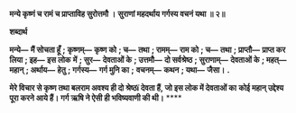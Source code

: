 **मन्ये कृष्णं च रामं च प्राप्ताविह सुरोत्तमौ ।** **सुराणां महदर्थाय गर्गस्य वचनं यथा ॥ २॥** 

**शब्दार्थ** 

**मन्ये—** **मैं सोचता हूँ** **; कृष्णम्—** **कृष्ण को** **; च—** **तथा** **; रामम्—** **राम को** **; च—** **तथा** **; प्राप्तौ—** **प्राप्त कर लिया** **; इह—** **इस लोक** **में** **; सुर—** **देवताओं के** **; उत्तमौ—** **दो सर्वश्रेष्ठ** **; सुराणाम्—** **देवताओं के** **; महत्—** **महान्** **; अर्थाय—** **हेतु** **; गर्गस्य—** **गर्ग मुनि का** **;** **वचनम्—** **कथन** **; यथा—** **जैसा।** **.** 

**मेरे विचार से कृष्ण तथा बलराम अवश्य ही दो श्रेष्ठï देवता हैं, जो इस लोक में देवताओं का** **कोई महान् उद्देश्य पूरा करने आये हैं। गर्ग ऋषि ने ऐसी ही भविष्यवाणी की थी।** **** 